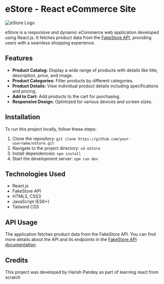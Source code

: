# eStore - React eCommerce Site

![eStore Logo](link_to_logo)

eStore is a responsive and dynamic eCommerce web application developed using React.js. It fetches product data from the [FakeStore API](link_to_fakestore_api), providing users with a seamless shopping experience.

## Features

- **Product Catalog:** Display a wide range of products with details like title, description, price, and image.
- **Product Categories:** Filter products by different categories.
- **Product Details:** View individual product details including specifications and pricing.
- **Add to Cart:** Add products to the cart for purchasing.
- **Responsive Design:** Optimized for various devices and screen sizes.

## Installation

To run this project locally, follow these steps:

1. Clone the repository: `git clone https://github.com/your-username/eStore.git`
2. Navigate to the project directory: `cd eStore`
3. Install dependencies: `npm install`
4. Start the development server: `npm run dev`

## Technologies Used

- React.js
- FakeStore API
- HTML5, CSS3
- JavaScript (ES6+)
- Tailwind CSS

## API Usage

The application fetches product data from the FakeStore API. You can find more details about the API and its endpoints in the [FakeStore API documentation](link_to_fakestore_api_docs).

## Credits

This project was developed by Harish Pandey as part of learning react from scratch
